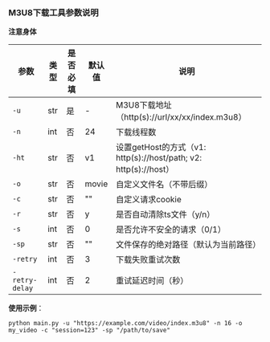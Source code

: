 ### **M3U8下载工具参数说明**

**注意身体**

| 参数 | 类型 | 是否必填 | 默认值 | 说明 |
| --- | --- | --- | --- | --- |
| `-u` | str | 是 | \- | M3U8下载地址（http(s)://url/xx/xx/index.m3u8） |
| `-n` | int | 否 | 24 | 下载线程数 |
| `-ht` | str | 否 | v1 | 设置getHost的方式（v1: http(s)://host/path; v2: http(s)://host） |
| `-o` | str | 否 | movie | 自定义文件名（不带后缀） |
| `-c` | str | 否 | "" | 自定义请求cookie |
| `-r` | str | 否 | y | 是否自动清除ts文件（y/n） |
| `-s` | int | 否 | 0 | 是否允许不安全的请求（0/1） |
| `-sp` | str | 否 | "" | 文件保存的绝对路径（默认为当前路径） |
| `-retry` | int | 否 | 3 | 下载失败重试次数 |
| `-retry-delay` | int | 否 | 2 | 重试延迟时间（秒） |

**使用示例**：

`python main.py -u "https://example.com/video/index.m3u8" -n 16 -o my_video -c "session=123" -sp "/path/to/save" `
